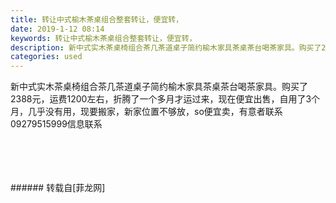 ```yaml
---
title: 转让中式榆木茶桌组合整套转让，便宜转，
date: 2019-1-12 08:14
keywords: 转让中式榆木茶桌组合整套转让，便宜转，
description: 新中式实木茶桌椅组合茶几茶道桌子简约榆木家具茶桌茶台喝茶家具。购买了2388元，运费1200左右，折腾了一个多月才运过来，现在便宜出售，自用了3个月，几乎没有用，现要搬家，新家位置不够放，so便宜卖，有意者联系09279515999信息联系
categories: used
---
```

<td class="t_f" id="postmessage_2671870">

新中式实木茶桌椅组合茶几茶道桌子简约榆木家具茶桌茶台喝茶家具。购买了2388元，运费1200左右，折腾了一个多月才运过来，现在便宜出售，自用了3个月，几乎没有用，现要搬家，新家位置不够放，so便宜卖，有意者联系09279515999信息联系<br/>
<img alt="" border="0" class="zoom" data-cf-modified-f637da1ac71f46106126c4a3-="" file="http://www.flw.ph/data/appbyme/upload/image/201901/12/S6aTEdrZEbSk.jpg" id="aimg_gLocN" lazyloadthumb="1" onclick="" onmouseover="" src="http://www.flw.ph/data/appbyme/upload/image/201901/12/S6aTEdrZEbSk.jpg"/><br/>
<br/>
<img alt="" border="0" class="zoom" data-cf-modified-f637da1ac71f46106126c4a3-="" file="http://www.flw.ph/data/appbyme/upload/image/201901/12/5s7ipvvUcx2P.jpg" id="aimg_ePTXS" lazyloadthumb="1" onclick="" onmouseover="" src="http://www.flw.ph/data/appbyme/upload/image/201901/12/5s7ipvvUcx2P.jpg"/><br/>
<br/>
<img alt="" border="0" class="zoom" data-cf-modified-f637da1ac71f46106126c4a3-="" file="http://www.flw.ph/data/appbyme/upload/image/201901/12/6WSRYMNAnZz5.jpg" id="aimg_DhHls" lazyloadthumb="1" onclick="" onmouseover="" src="http://www.flw.ph/data/appbyme/upload/image/201901/12/6WSRYMNAnZz5.jpg"/><br/>
<br/>
<img alt="" border="0" class="zoom" data-cf-modified-f637da1ac71f46106126c4a3-="" file="http://www.flw.ph/data/appbyme/upload/image/201901/12/9X5NlCIrFl86.jpg" id="aimg_ageei" lazyloadthumb="1" onclick="" onmouseover="" src="http://www.flw.ph/data/appbyme/upload/image/201901/12/9X5NlCIrFl86.jpg"/><br/>
<br/>
</td>
###### 转载自[菲龙网]